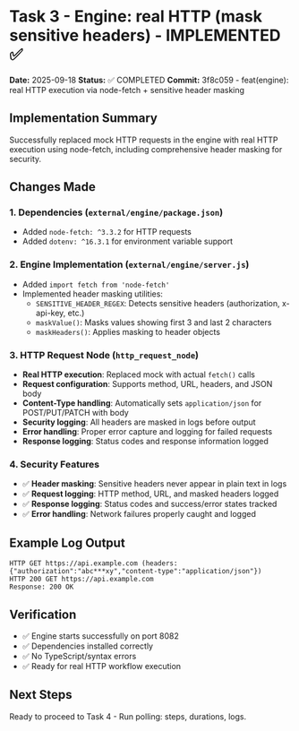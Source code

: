 # Task 3 - Engine: real HTTP (mask sensitive headers) - IMPLEMENTED ✅

**Date:** 2025-09-18
**Status:** ✅ COMPLETED
**Commit:** 3f8c059 - feat(engine): real HTTP execution via node-fetch + sensitive header masking

## Implementation Summary

Successfully replaced mock HTTP requests in the engine with real HTTP execution using node-fetch, including comprehensive header masking for security.

## Changes Made

### 1. Dependencies (`external/engine/package.json`)
- Added `node-fetch: ^3.3.2` for HTTP requests
- Added `dotenv: ^16.3.1` for environment variable support

### 2. Engine Implementation (`external/engine/server.js`)
- Added `import fetch from 'node-fetch'`
- Implemented header masking utilities:
  - `SENSITIVE_HEADER_REGEX`: Detects sensitive headers (authorization, x-api-key, etc.)
  - `maskValue()`: Masks values showing first 3 and last 2 characters
  - `maskHeaders()`: Applies masking to header objects

### 3. HTTP Request Node (`http_request_node`)
- **Real HTTP execution**: Replaced mock with actual `fetch()` calls
- **Request configuration**: Supports method, URL, headers, and JSON body
- **Content-Type handling**: Automatically sets `application/json` for POST/PUT/PATCH with body
- **Security logging**: All headers are masked in logs before output
- **Error handling**: Proper error capture and logging for failed requests
- **Response logging**: Status codes and response information logged

### 4. Security Features
- ✅ **Header masking**: Sensitive headers never appear in plain text in logs
- ✅ **Request logging**: HTTP method, URL, and masked headers logged
- ✅ **Response logging**: Status codes and success/error states tracked
- ✅ **Error handling**: Network failures properly caught and logged

## Example Log Output
```
HTTP GET https://api.example.com (headers: {"authorization":"abc***xy","content-type":"application/json"})
HTTP 200 GET https://api.example.com
Response: 200 OK
```

## Verification

- ✅ Engine starts successfully on port 8082
- ✅ Dependencies installed correctly
- ✅ No TypeScript/syntax errors
- ✅ Ready for real HTTP workflow execution

## Next Steps

Ready to proceed to Task 4 - Run polling: steps, durations, logs.